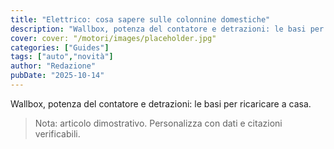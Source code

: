 ```yaml
---
title: "Elettrico: cosa sapere sulle colonnine domestiche"
description: "Wallbox, potenza del contatore e detrazioni: le basi per ricaricare a casa."
cover: cover: "/motori/images/placeholder.jpg"
categories: ["Guides"]
tags: ["auto","novità"]
author: "Redazione"
pubDate: "2025-10-14"
---
```


Wallbox, potenza del contatore e detrazioni: le basi per ricaricare a casa.

> Nota: articolo dimostrativo. Personalizza con dati e citazioni verificabili.

